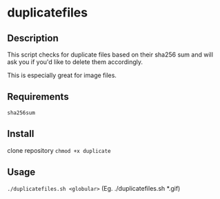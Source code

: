 # duplicatefiles


## Description
This script checks for duplicate files based on their sha256 sum and will ask you if you'd like to delete them accordingly. 

This is especially great for image files.

## Requirements
`sha256sum`

## Install
clone repository
`chmod +x duplicate`

## Usage
`./duplicatefiles.sh <globular>`
(Eg. ./duplicatefiles.sh *.gif)
 
